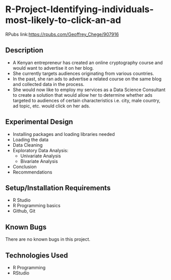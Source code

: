 # R-Project-Identifying-individuals-most-likely-to-click-an-ad

RPubs link:https://rpubs.com/Geoffrey_Chege/907916

## Description        
* A Kenyan entrepreneur has created an online cryptography course and would want to advertise it on her blog.
* She currently targets audiences originating from various countries.
* In the past, she ran ads to advertise a related course on the same blog and collected data in the process.
* She would now like to employ my services as a Data Science Consultant to create a solution that would allow her to determine whether ads targeted to audiences of certain characteristics i.e. city, male country, ad topic, etc. would click on her ads.

## Experimental Design

- Installing packages and loading libraries needed
- Loading the data
- Data Cleaning
- Exploratory Data Analysis:
  - Univariate Analysis
  - Bivariate Analysis
- Conclusion
- Recommendations

## Setup/Installation Requirements

* R Studio
* R Programming basics
* Github, Git

## Known Bugs

There are no known bugs in this project.

## Technologies Used

* R Programming
* RStudio
